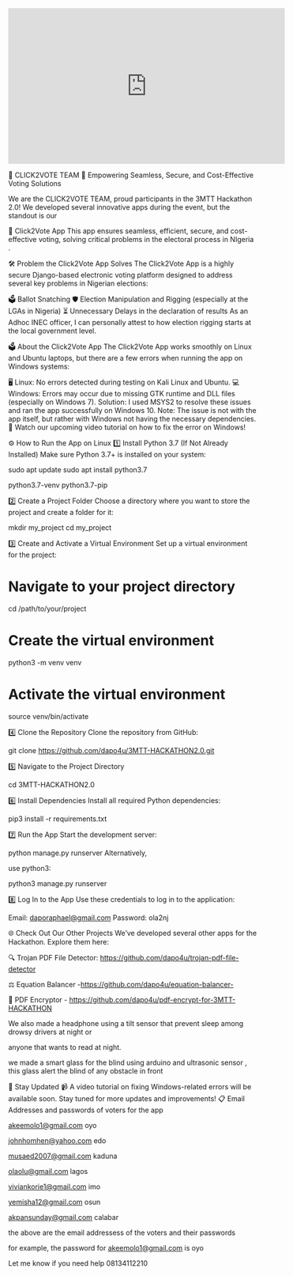 <iframe width="560" height="315" 
        src="https://youtu.be/B7ANNE0z5Yk" 
        frameborder="0" 
        allow="autoplay; encrypted-media" 
        allowfullscreen>
</iframe>


🚀 CLICK2VOTE TEAM
🌟 Empowering Seamless, Secure, and Cost-Effective Voting Solutions

We are the CLICK2VOTE TEAM, proud participants in the 3MTT Hackathon 2.0! We developed several innovative apps during the event, but the standout is our  

🎉 Click2Vote App
This app ensures seamless, efficient, secure, and cost-effective voting, solving critical problems in the electoral process in NIgeria .

🛠️ Problem the Click2Vote App Solves
The Click2Vote App is a highly secure Django-based electronic voting platform designed to address several key problems  in Nigerian elections:

🗳️ Ballot Snatching
🛡️ Election Manipulation and Rigging (especially at the LGAs in Nigeria)
⏳ Unnecessary Delays in the declaration of results
As an Adhoc INEC officer, I can personally attest to how election rigging starts at the local government level.

🗳️ About the Click2Vote App
The Click2Vote App works smoothly on Linux and Ubuntu laptops, but there are a few errors when running the app  on Windows systems:

🖥️ Linux: No errors detected during testing on Kali Linux and Ubuntu.
💻 Windows: Errors may occur due to missing GTK runtime and DLL files (especially on Windows 7).
Solution: I used MSYS2 to resolve these issues and ran the app successfully on Windows 10.
Note: The issue is not with the app itself, but rather with Windows not having the necessary dependencies.
🎥 Watch our upcoming video tutorial on how to fix the error on Windows!

⚙️ How to Run the App on Linux
1️⃣ Install Python 3.7 (If Not Already Installed)
Make sure Python 3.7+ is installed on your system:


sudo apt update
sudo apt install python3.7 

python3.7-venv python3.7-pip


2️⃣ Create a Project Folder
Choose a directory where you want to store the project and create a folder for it:


mkdir my_project
cd my_project


3️⃣ Create and Activate a Virtual Environment
Set up a virtual environment for the project:


# Navigate to your project directory
cd /path/to/your/project

# Create the virtual environment
python3 -m venv venv

# Activate the virtual environment
source venv/bin/activate


4️⃣ Clone the Repository
Clone the repository from GitHub:


git clone https://github.com/dapo4u/3MTT-HACKATHON2.0.git


5️⃣ Navigate to the Project Directory

cd 3MTT-HACKATHON2.0

6️⃣ Install Dependencies
Install all required Python dependencies:

pip3 install -r requirements.txt


7️⃣ Run the App
Start the development server:


python manage.py runserver
Alternatively, 

use python3:

python3 manage.py runserver



8️⃣ Log In to the App
Use these credentials to log in to the application:

Email: daporaphael@gmail.com
Password: ola2nj


🌐 Check Out Our Other Projects
We’ve developed several other apps for the Hackathon. Explore them here:

🔍 Trojan PDF File Detector: https://github.com/dapo4u/trojan-pdf-file-detector


⚖️ Equation Balancer -https://github.com/dapo4u/equation-balancer-

🔐 PDF Encryptor - https://github.com/dapo4u/pdf-encrypt-for-3MTT-HACKATHON

 We also made a headphone using a tilt sensor that prevent sleep among drowsy drivers at night or 
 
 anyone that wants to read at night.
 
 we made a smart glass for the blind using arduino and ultrasonic sensor ,
 this glass  alert the blind of any obstacle in front

💬 Stay Updated
📹 A video tutorial on fixing Windows-related errors will be available soon.
Stay tuned for more updates and improvements!
📋 Email Addresses and passwords of voters for the app


akeemolo1@gmail.com	   oyo

johnhomhen@yahoo.com	  edo

musaed2007@gmail.com	 kaduna

olaolu@gmail.com	     lagos

viviankorie1@gmail.com	 imo

yemisha12@gmail.com	  osun

akpansunday@gmail.com	 calabar

the above are the email addressess of the voters and their passwords


for example, the password for akeemolo1@gmail.com	  is oyo

Let me know if you need help 08134112210 
